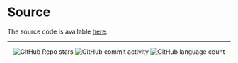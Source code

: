 # Source

<p>The source code is available <a href="https://github.com/ayvacs/formatting" target="_blank">here</a>.</p>


<!-- Footer -->

---

<p align="center">
  <img alt="GitHub Repo stars" src="https://img.shields.io/github/stars/ayvacs/formatting?style=for-the-badge">
  <img alt="GitHub commit activity" src="https://img.shields.io/github/commit-activity/m/ayvacs/formatting?style=for-the-badge">
  <img alt="GitHub language count" src="https://img.shields.io/github/languages/count/ayvacs/formatting?style=for-the-badge">
</p>
